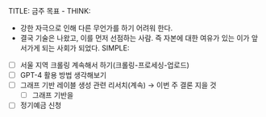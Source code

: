 TITLE: 금주 목표 -
THINK:
- 강한 자극으로 인해 다른 무언가를 하기 어려워 한다.
- 결국 기술은 나왔고, 이를 먼저 선점하는 사람. 즉 자본에 대한 여유가 있는 이가 앞서가게 되는 사회가 되었다.
SIMPLE:
- [ ] 서울 지역 크롤링 계속해서 하기(크롤링-프로세싱-업로드)
- [ ] GPT-4 활용 방법 생각해보기
- [ ] 그래프 기반 레이블 생성 관련 리서치(계속) → 이번 주 결론 지을 것
    - [ ] 그래프 기반을
- [ ] 정기예금 신청